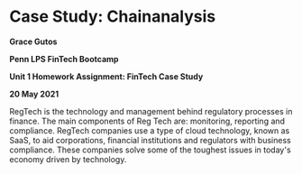 # Case Study: Chainanalysis

**Grace Gutos**

**Penn LPS FinTech Bootcamp**

**Unit 1 Homework Assignment: FinTech Case Study**

**20 May 2021**


RegTech is the technology and management behind regulatory processes in finance. The main components of Reg Tech are: monitoring, reporting and compliance. RegTech companies use a type of cloud technology, known as SaaS, to aid corporations, financial institutions and regulators with business compliance. These companies solve some of the toughest issues in today's economy driven by technology. 
